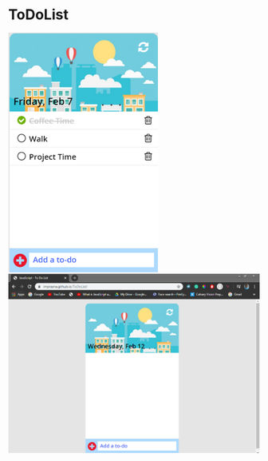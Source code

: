 # ToDoList

<img src = "img/Screenshot.PNG" width = "300px">

<img src = "img/td.PNG" width = "600px">
